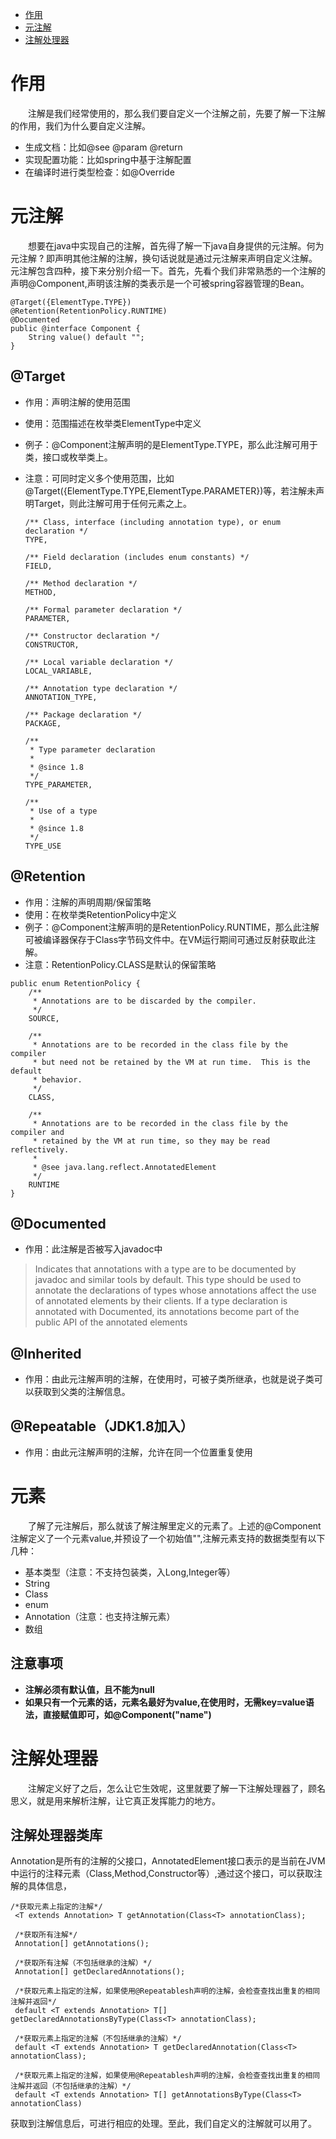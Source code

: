 - [作用](https://github.com/zzchong/java/blob/master/%E6%B3%A8%E8%A7%A3.md#%E4%BD%9C%E7%94%A8 "作用")
- [元注解](https://github.com/zzchong/java/blob/master/%E6%B3%A8%E8%A7%A3.md#%E5%85%83%E6%B3%A8%E8%A7%A3 "元注解")
- [注解处理器](https://github.com/zzchong/java/blob/master/%E6%B3%A8%E8%A7%A3.md#%E6%B3%A8%E8%A7%A3%E5%A4%84%E7%90%86%E5%99%A8%E7%B1%BB%E5%BA%93 "注解处理器")

# 作用
　　注解是我们经常使用的，那么我们要自定义一个注解之前，先要了解一下注解的作用，我们为什么要自定义注解。
- 生成文档：比如@see @param @return
- 实现配置功能：比如spring中基于注解配置
- 在编译时进行类型检查：如@Override 
# 元注解

　　想要在java中实现自己的注解，首先得了解一下java自身提供的元注解。何为元注解 ? 即声明其他注解的注解，换句话说就是通过元注解来声明自定义注解。元注解包含四种，接下来分别介绍一下。首先，先看个我们非常熟悉的一个注解的声明@Component,声明该注解的类表示是一个可被spring容器管理的Bean。
  
``` 
@Target({ElementType.TYPE})
@Retention(RetentionPolicy.RUNTIME)
@Documented
public @interface Component {
    String value() default "";
}

```

## @Target 
- 作用：声明注解的使用范围
- 使用：范围描述在枚举类ElementType中定义
- 例子：@Component注解声明的是ElementType.TYPE，那么此注解可用于类，接口或枚举类上。
- 注意：可同时定义多个使用范围，比如@Target({ElementType.TYPE,ElementType.PARAMETER})等，若注解未声明Target，则此注解可用于任何元素之上。
	
	```
    /** Class, interface (including annotation type), or enum declaration */
    TYPE,

    /** Field declaration (includes enum constants) */
    FIELD,

    /** Method declaration */
    METHOD,

    /** Formal parameter declaration */
    PARAMETER,

    /** Constructor declaration */
    CONSTRUCTOR,

    /** Local variable declaration */
    LOCAL_VARIABLE,

    /** Annotation type declaration */
    ANNOTATION_TYPE,

    /** Package declaration */
    PACKAGE,

    /**
     * Type parameter declaration
     *
     * @since 1.8
     */
    TYPE_PARAMETER,

    /**
     * Use of a type
     *
     * @since 1.8
     */
    TYPE_USE

	```
## @Retention
- 作用：注解的声明周期/保留策略
- 使用：在枚举类RetentionPolicy中定义
- 例子：@Component注解声明的是RetentionPolicy.RUNTIME，那么此注解可被编译器保存于Class字节码文件中。在VM运行期间可通过反射获取此注解。
- 注意：RetentionPolicy.CLASS是默认的保留策略
```
public enum RetentionPolicy {
    /**
     * Annotations are to be discarded by the compiler.
     */
    SOURCE,

    /**
     * Annotations are to be recorded in the class file by the compiler
     * but need not be retained by the VM at run time.  This is the default
     * behavior.
     */
    CLASS,

    /**
     * Annotations are to be recorded in the class file by the compiler and
     * retained by the VM at run time, so they may be read reflectively.
     *
     * @see java.lang.reflect.AnnotatedElement
     */
    RUNTIME
}
```
## @Documented
- 作用：此注解是否被写入javadoc中
>Indicates that annotations with a type are to be documented by javadoc
 and similar tools by default.  This type should be used to annotate the
 declarations of types whose annotations affect the use of annotated
 elements by their clients.  If a type declaration is annotated with
 Documented, its annotations become part of the public API
 of the annotated elements
## @Inherited
- 作用：由此元注解声明的注解，在使用时，可被子类所继承，也就是说子类可以获取到父类的注解信息。
## @Repeatable（JDK1.8加入）
- 作用：由此元注解声明的注解，允许在同一个位置重复使用
# 元素
　　了解了元注解后，那么就该了解注解里定义的元素了。上述的@Component注解定义了一个元素value,并预设了一个初始值"",注解元素支持的数据类型有以下几种：
- 基本类型（注意：不支持包装类，入Long,Integer等）
- String
- Class
- enum
- Annotation（注意：也支持注解元素）
- 数组
## 注意事项
- **注解必须有默认值，且不能为null**
- **如果只有一个元素的话，元素名最好为value,在使用时，无需key=value语法，直接赋值即可，如@Component("name")**

# 注解处理器
　　注解定义好了之后，怎么让它生效呢，这里就要了解一下注解处理器了，顾名思义，就是用来解析注解，让它真正发挥能力的地方。
  ## 注解处理器类库
  Annotation是所有的注解的父接口，AnnotatedElement接口表示的是当前在JVM中运行的注释元素（Class,Method,Constructor等）,通过这个接口，可以获取注解的具体信息，
  ```
  /*获取元素上指定的注解*/
   <T extends Annotation> T getAnnotation(Class<T> annotationClass);
   
   /*获取所有注解*/
   Annotation[] getAnnotations();
   
   /*获取所有注解（不包括继承的注解）*/
   Annotation[] getDeclaredAnnotations();
   
   /*获取元素上指定的注解，如果使用@Repeatablesh声明的注解，会检查查找出重复的相同注解并返回*/
   default <T extends Annotation> T[] getDeclaredAnnotationsByType(Class<T> annotationClass);
   
   /*获取元素上指定的注解（不包括继承的注解）*/
   default <T extends Annotation> T getDeclaredAnnotation(Class<T> annotationClass);
   
   /*获取元素上指定的注解，如果使用@Repeatablesh声明的注解，会检查查找出重复的相同注解并返回（不包括继承的注解）*/
   default <T extends Annotation> T[] getAnnotationsByType(Class<T> annotationClass)
  ```
获取到注解信息后，可进行相应的处理。至此，我们自定义的注解就可以用了。
